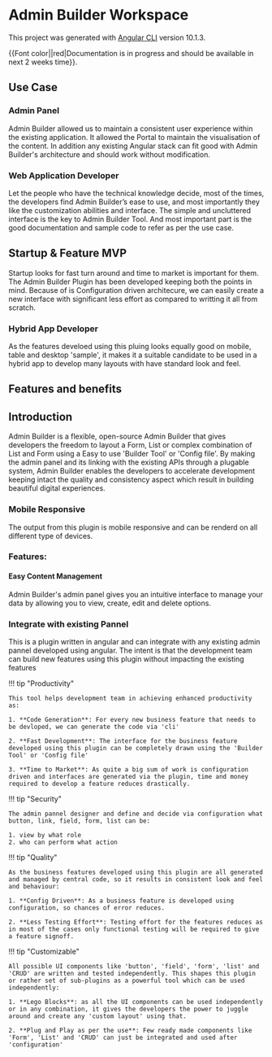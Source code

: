 # Admin Builder Workspace

This project was generated with [Angular CLI](https://github.com/angular/angular-cli) version 10.1.3.

{{Font color||red|Documentation is in progress and should be available in next 2 weeks time}}.

## Use Case

### Admin Panel
Admin Builder allowed us to maintain a consistent user experience within the existing application. It allowed the Portal to maintain the visualisation of the content. In addition any existing Angular stack can fit good with Admin Builder's architecture and should work without modification.

### Web Application Developer
Let the people who have the technical knowledge decide, most of the times, the developers find Admin Builder’s ease to use, and most importantly they like the customization abilities and interface. The simple and uncluttered interface is the key to Admin Builder Tool. And most important part is the good documentation and sample code to refer as per the use case.

## Startup & Feature MVP
Startup looks for fast turn around and time to market is important for them. The Admin Builder Plugin has been developed keeping both the points in mind. Because of is Configuration driven architecure, we can easily create a new interface with significant less effort as compared to writting it all from scratch.

### Hybrid App Developer
As the features develoed using this pluing looks equally good on mobile, table and desktop 'sample', it makes it a suitable candidate to be used in a hybrid app to develop many layouts with have standard look and feel.

## Features and benefits

## Introduction
Admin Builder is a flexible, open-source Admin Builder that gives developers the freedom to layout a Form, List or complex combination of List and Form using a Easy to use 'Builder Tool' or 'Config file'. By making the admin panel and its linking with the existing APIs through a plugable system, Admin Builder enables the developers to accelerate development keeping intact the quality and consistency aspect which result in building beautiful digital experiences.

### Mobile Responsive
The output from this plugin is mobile responsive and can be renderd on all different type of devices.

### Features:

#### Easy Content Management
Admin Builder's admin panel gives you an intuitive interface to manage your data by allowing you to view, create, edit and delete options.

### Integrate with existing Pannel
This is a plugin written in angular and can integrate with any existing admin pannel developed using angular. The intent is that the development team can build new features using this plugin without impacting the existing features

!!! tip "Productivity"

    This tool helps development team in achieving enhanced productivity as:

    1. **Code Generation**: For every new business feature that needs to be devloped, we can generate the code via 'cli' 

    2. **Fast Development**: The interface for the business feature developed using this plugin can be completely drawn using the 'Builder Tool' or 'Config file'

    3. **Time to Market**: As quite a big sum of work is configuration driven and interfaces are generated via the plugin, time and money required to develop a feature reduces drastically.

!!! tip "Security"

    The admin pannel designer and define and decide via configuration what button, link, field, form, list can be:
    
    1. view by what role
    2. who can perform what action


!!! tip "Quality"

    As the business features developed using this plugin are all generated and managed by central code, so it results in consistent look and feel and behaviour:

    1. **Config Driven**: As a business feature is developed using configuration, so chances of error reduces.

    2. **Less Testing Effort**: Testing effort for the features reduces as in most of the cases only functional testing will be required to give a feature signoff. 


!!! tip "Customizable"

    All possible UI components like 'button', 'field', 'form', 'list' and 'CRUD' are written and tested independently. This shapes this plugin or rather set of sub-plugins as a powerful tool which can be used independently:

    1. **Lego Blocks**: as all the UI components can be used independently or in any combination, it gives the developers the power to juggle around and create any 'custom layout' using that.

    2. **Plug and Play as per the use**: Few ready made components like 'Form', 'List' and 'CRUD' can just be integrated and used after 'configuration' 
